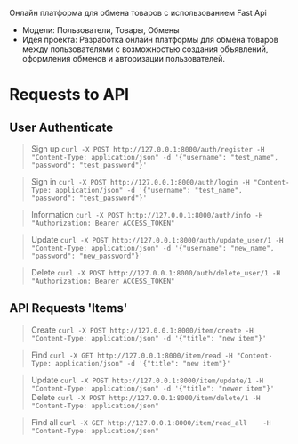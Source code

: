 Онлайн платформа для обмена товаров с использованием Fast Api
- Модели: Пользователи, Товары, Обмены
- Идея проекта: Разработка онлайн платформы для обмена товаров между пользователями с возможностью создания объявлений, оформления обменов и авторизации пользователей.

# Requests to API

## User Authenticate

> Sign up
```curl -X POST http://127.0.0.1:8000/auth/register -H "Content-Type: application/json" -d '{"username": "test_name", "password": "test_password"}'```

> Sign in
```curl -X POST http://127.0.0.1:8000/auth/login -H "Content-Type: application/json" -d '{"username": "test_name", "password": "test_password"}'```

> Information
```curl -X POST http://127.0.0.1:8000/auth/info -H "Authorization: Bearer ACCESS_TOKEN"```

> Update
```curl -X POST http://127.0.0.1:8000/auth/update_user/1 -H "Content-Type: application/json" -d '{"username": "new_name", "password": "new_password"}'```

> Delete
```curl -X POST http://127.0.0.1:8000/auth/delete_user/1 -H "Authorization: Bearer ACCESS_TOKEN"```


## API Requests 'Items'

> Create
```curl -X POST http://127.0.0.1:8000/item/create -H "Content-Type: application/json" -d '{"title": "new item"}'```

> Find
```curl -X GET http://127.0.0.1:8000/item/read -H "Content-Type: application/json" -d '{"title": "new item"}'```

> Update
```curl -X POST http://127.0.0.1:8000/item/update/1 -H "Content-Type: application/json" -d '{"title": "newer item"}'```
> Delete
```curl -X POST http://127.0.0.1:8000/item/delete/1 -H "Content-Type: application/json"```

> Find all
```curl -X GET http://127.0.0.1:8000/item/read_all    -H "Content-Type: application/json"```
